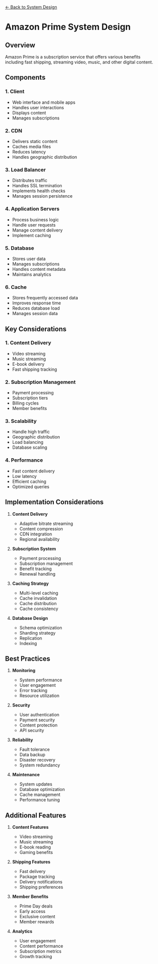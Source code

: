 [← Back to System Design](../system-design.md)

# Amazon Prime System Design

## Overview
Amazon Prime is a subscription service that offers various benefits including fast shipping, streaming video, music, and other digital content.

## Components

### 1. Client
- Web interface and mobile apps
- Handles user interactions
- Displays content
- Manages subscriptions

### 2. CDN
- Delivers static content
- Caches media files
- Reduces latency
- Handles geographic distribution

### 3. Load Balancer
- Distributes traffic
- Handles SSL termination
- Implements health checks
- Manages session persistence

### 4. Application Servers
- Process business logic
- Handle user requests
- Manage content delivery
- Implement caching

### 5. Database
- Stores user data
- Manages subscriptions
- Handles content metadata
- Maintains analytics

### 6. Cache
- Stores frequently accessed data
- Improves response time
- Reduces database load
- Manages session data

## Key Considerations

### 1. Content Delivery
- Video streaming
- Music streaming
- E-book delivery
- Fast shipping tracking

### 2. Subscription Management
- Payment processing
- Subscription tiers
- Billing cycles
- Member benefits

### 3. Scalability
- Handle high traffic
- Geographic distribution
- Load balancing
- Database scaling

### 4. Performance
- Fast content delivery
- Low latency
- Efficient caching
- Optimized queries

## Implementation Considerations

1. **Content Delivery**
   - Adaptive bitrate streaming
   - Content compression
   - CDN integration
   - Regional availability

2. **Subscription System**
   - Payment processing
   - Subscription management
   - Benefit tracking
   - Renewal handling

3. **Caching Strategy**
   - Multi-level caching
   - Cache invalidation
   - Cache distribution
   - Cache consistency

4. **Database Design**
   - Schema optimization
   - Sharding strategy
   - Replication
   - Indexing

## Best Practices

1. **Monitoring**
   - System performance
   - User engagement
   - Error tracking
   - Resource utilization

2. **Security**
   - User authentication
   - Payment security
   - Content protection
   - API security

3. **Reliability**
   - Fault tolerance
   - Data backup
   - Disaster recovery
   - System redundancy

4. **Maintenance**
   - System updates
   - Database optimization
   - Cache management
   - Performance tuning

## Additional Features

1. **Content Features**
   - Video streaming
   - Music streaming
   - E-book reading
   - Gaming benefits

2. **Shipping Features**
   - Fast delivery
   - Package tracking
   - Delivery notifications
   - Shipping preferences

3. **Member Benefits**
   - Prime Day deals
   - Early access
   - Exclusive content
   - Member rewards

4. **Analytics**
   - User engagement
   - Content performance
   - Subscription metrics
   - Growth tracking
